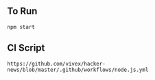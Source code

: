 ## To Run
```$xslt
npm start
```

## CI Script
```$xslt
https://github.com/vivex/hacker-news/blob/master/.github/workflows/node.js.yml
```